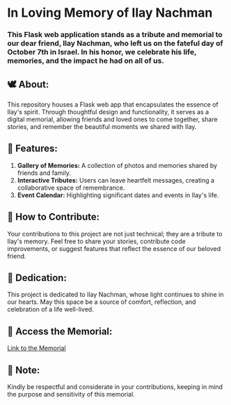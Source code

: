 # In Loving Memory of Ilay Nachman

### This Flask web application stands as a tribute and memorial to our dear friend, Ilay Nachman, who left us on the fateful day of October 7th in Israel. In his honor, we celebrate his life, memories, and the impact he had on all of us.

## 🕊️ About:
This repository houses a Flask web app that encapsulates the essence of Ilay's spirit. Through thoughtful design and functionality, it serves as a digital memorial, allowing friends and loved ones to come together, share stories, and remember the beautiful moments we shared with Ilay.

## 🌟 Features:

<ol>
<li><b>Gallery of Memories:</b> A collection of photos and memories shared by friends and family.</li>
<li><b>Interactive Tributes:</b> Users can leave heartfelt messages, creating a collaborative space of remembrance.</li>
<li><b>Event Calendar:</b> Highlighting significant dates and events in Ilay's life.</li>
</ol>

## 🙏 How to Contribute:
Your contributions to this project are not just technical; they are a tribute to Ilay's memory. Feel free to share your stories, contribute code improvements, or suggest features that reflect the essence of our beloved friend.

## 🌹 Dedication:
This project is dedicated to Ilay Nachman, whose light continues to shine in our hearts. May this space be a source of comfort, reflection, and celebration of a life well-lived.

## 🔗 Access the Memorial:
[Link to the Memorial](www.illaynachman.com)

## 📌 Note:
Kindly be respectful and considerate in your contributions, keeping in mind the purpose and sensitivity of this memorial.
